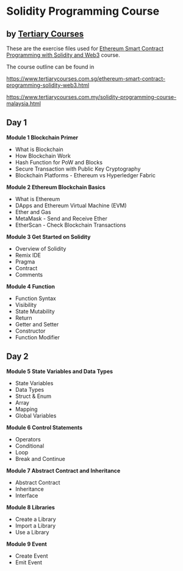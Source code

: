 # Solidity Programming Course
## by [Tertiary Courses](https://www.tertiarycourses.com.sg/)

These are the exercise files used for [Ethereum Smart Contract Programming with Solidity and Web3](https://www.tertiarycourses.com.sg/ethereum-smart-contract-programming-solidity-web3.html) course. 

The course outline can be found in 

https://www.tertiarycourses.com.sg/ethereum-smart-contract-programming-solidity-web3.html

https://www.tertiarycourses.com.my/solidity-programming-course-malaysia.html


<h2>Day 1</h2>
<p><strong>Module 1 Blockchain Primer</strong> </p>
<ul>
<li>What is Blockchain</li>
<li>How Blockchain Work</li>
<li>Hash Function for PoW and Blocks</li>
<li>Secure Transaction with Public Key Cryptography</li>
<li>Blockchain Platforms - Ethereum vs Hyperledger Fabric</li>
</ul>
<p><strong>Module 2 Ethereum Blockchain Basics</strong></p>
<ul>
<li>What is Ethereum</li>
<li>DApps and Ethereum Virtual Machine (EVM)</li>
<li>Ether and Gas</li>
<li>MetaMask - Send and Receive Ether</li>
<li>EtherScan - Check Blockchain Transactions</li>
</ul>
<p><strong>Module 3 Get Started on Solidity</strong></p>
<ul>
<li>Overview of Solidity</li>
<li>Remix IDE</li>
<li>Pragma</li>
<li>Contract</li>
<li>Comments</li>
</ul>
<p><strong>Module 4 Function</strong></p>
<ul>
<li>Function Syntax</li>
<li>Visibility</li>
<li>State Mutability</li>
<li>Return</li>
<li>Getter and Setter</li>
<li>Constructor</li>
<li>Function Modifier</li>
</ul>
<h2>Day 2</h2>
<p><strong>Module 5 State Variables and Data Types</strong></p>
<ul>
<li>State Variables</li>
<li>Data Types</li>
<li>Struct &amp; Enum</li>
<li>Array</li>
<li>Mapping</li>
<li>Global Variables</li>
</ul>
<p><strong>Module 6 Control Statements</strong></p>
<ul>
<li>Operators</li>
<li>Conditional</li>
<li>Loop</li>
<li>Break and Continue</li>
</ul>
<p><strong>Module 7 Abstract Contract and Inheritance</strong></p>
<ul>
<li>Abstract Contract</li>
<li>Inheritance</li>
<li>Interface</li>
</ul>
<p><strong>Module 8 Libraries</strong></p>
<ul>
<li>Create a Library</li>
<li>Import a Library</li>
<li>Use a Library</li>
</ul>
<p><strong>Module 9 Event</strong></p>
<ul>
<li>Create Event</li>
<li>Emit Event</li>
</ul>





